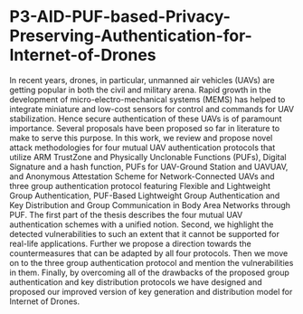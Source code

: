 # P3-AID-PUF-based-Privacy-Preserving-Authentication-for-Internet-of-Drones

In recent years, drones, in particular, unmanned air vehicles (UAVs) are getting
popular in both the civil and military arena. Rapid growth in the development of
micro-electro-mechanical systems (MEMS) has helped to integrate miniature and
low-cost sensors for control and commands for UAV stabilization. Hence secure
authentication of these UAVs is of paramount importance. Several proposals have
been proposed so far in literature to make to serve this purpose. In this work, we
review and propose novel attack methodologies for four mutual UAV authentication
protocols that utilize ARM TrustZone and Physically Unclonable Functions (PUFs),
Digital Signature and a hash function, PUFs for UAV-Ground Station and UAVUAV, 
and Anonymous Attestation Scheme for Network-Connected UAVs and three
group authentication protocol featuring Flexible and Lightweight Group Authentication, 
PUF-Based Lightweight Group Authentication and Key Distribution and
Group Communication in Body Area Networks through PUF.
The first part of the thesis describes the four mutual UAV authentication schemes
with a unified notion. Second, we highlight the detected vulnerabilities to such an
extent that it cannot be supported for real-life applications. Further we propose a
direction towards the countermeasures that can be adapted by all four protocols.
Then we move on to the three group authentication protocol and mention the vulnerabilities in them. 
Finally, by overcoming all of the drawbacks of the proposed group
authentication and key distribution protocols we have designed and proposed our
improved version of key generation and distribution model for Internet of Drones.
